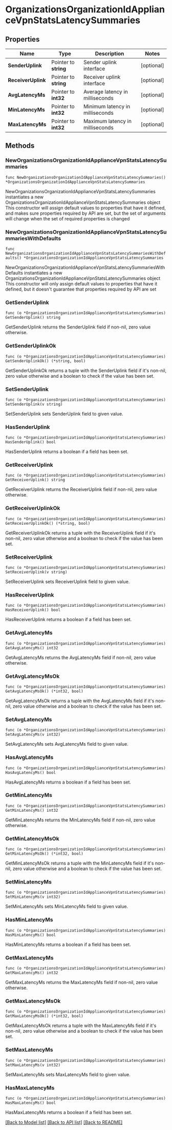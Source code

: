 # OrganizationsOrganizationIdApplianceVpnStatsLatencySummaries

## Properties

Name | Type | Description | Notes
------------ | ------------- | ------------- | -------------
**SenderUplink** | Pointer to **string** | Sender uplink interface | [optional] 
**ReceiverUplink** | Pointer to **string** | Receiver uplink interface | [optional] 
**AvgLatencyMs** | Pointer to **int32** | Average latency in milliseconds | [optional] 
**MinLatencyMs** | Pointer to **int32** | Minimum latency in milliseconds | [optional] 
**MaxLatencyMs** | Pointer to **int32** | Maximum latency in milliseconds | [optional] 

## Methods

### NewOrganizationsOrganizationIdApplianceVpnStatsLatencySummaries

`func NewOrganizationsOrganizationIdApplianceVpnStatsLatencySummaries() *OrganizationsOrganizationIdApplianceVpnStatsLatencySummaries`

NewOrganizationsOrganizationIdApplianceVpnStatsLatencySummaries instantiates a new OrganizationsOrganizationIdApplianceVpnStatsLatencySummaries object
This constructor will assign default values to properties that have it defined,
and makes sure properties required by API are set, but the set of arguments
will change when the set of required properties is changed

### NewOrganizationsOrganizationIdApplianceVpnStatsLatencySummariesWithDefaults

`func NewOrganizationsOrganizationIdApplianceVpnStatsLatencySummariesWithDefaults() *OrganizationsOrganizationIdApplianceVpnStatsLatencySummaries`

NewOrganizationsOrganizationIdApplianceVpnStatsLatencySummariesWithDefaults instantiates a new OrganizationsOrganizationIdApplianceVpnStatsLatencySummaries object
This constructor will only assign default values to properties that have it defined,
but it doesn't guarantee that properties required by API are set

### GetSenderUplink

`func (o *OrganizationsOrganizationIdApplianceVpnStatsLatencySummaries) GetSenderUplink() string`

GetSenderUplink returns the SenderUplink field if non-nil, zero value otherwise.

### GetSenderUplinkOk

`func (o *OrganizationsOrganizationIdApplianceVpnStatsLatencySummaries) GetSenderUplinkOk() (*string, bool)`

GetSenderUplinkOk returns a tuple with the SenderUplink field if it's non-nil, zero value otherwise
and a boolean to check if the value has been set.

### SetSenderUplink

`func (o *OrganizationsOrganizationIdApplianceVpnStatsLatencySummaries) SetSenderUplink(v string)`

SetSenderUplink sets SenderUplink field to given value.

### HasSenderUplink

`func (o *OrganizationsOrganizationIdApplianceVpnStatsLatencySummaries) HasSenderUplink() bool`

HasSenderUplink returns a boolean if a field has been set.

### GetReceiverUplink

`func (o *OrganizationsOrganizationIdApplianceVpnStatsLatencySummaries) GetReceiverUplink() string`

GetReceiverUplink returns the ReceiverUplink field if non-nil, zero value otherwise.

### GetReceiverUplinkOk

`func (o *OrganizationsOrganizationIdApplianceVpnStatsLatencySummaries) GetReceiverUplinkOk() (*string, bool)`

GetReceiverUplinkOk returns a tuple with the ReceiverUplink field if it's non-nil, zero value otherwise
and a boolean to check if the value has been set.

### SetReceiverUplink

`func (o *OrganizationsOrganizationIdApplianceVpnStatsLatencySummaries) SetReceiverUplink(v string)`

SetReceiverUplink sets ReceiverUplink field to given value.

### HasReceiverUplink

`func (o *OrganizationsOrganizationIdApplianceVpnStatsLatencySummaries) HasReceiverUplink() bool`

HasReceiverUplink returns a boolean if a field has been set.

### GetAvgLatencyMs

`func (o *OrganizationsOrganizationIdApplianceVpnStatsLatencySummaries) GetAvgLatencyMs() int32`

GetAvgLatencyMs returns the AvgLatencyMs field if non-nil, zero value otherwise.

### GetAvgLatencyMsOk

`func (o *OrganizationsOrganizationIdApplianceVpnStatsLatencySummaries) GetAvgLatencyMsOk() (*int32, bool)`

GetAvgLatencyMsOk returns a tuple with the AvgLatencyMs field if it's non-nil, zero value otherwise
and a boolean to check if the value has been set.

### SetAvgLatencyMs

`func (o *OrganizationsOrganizationIdApplianceVpnStatsLatencySummaries) SetAvgLatencyMs(v int32)`

SetAvgLatencyMs sets AvgLatencyMs field to given value.

### HasAvgLatencyMs

`func (o *OrganizationsOrganizationIdApplianceVpnStatsLatencySummaries) HasAvgLatencyMs() bool`

HasAvgLatencyMs returns a boolean if a field has been set.

### GetMinLatencyMs

`func (o *OrganizationsOrganizationIdApplianceVpnStatsLatencySummaries) GetMinLatencyMs() int32`

GetMinLatencyMs returns the MinLatencyMs field if non-nil, zero value otherwise.

### GetMinLatencyMsOk

`func (o *OrganizationsOrganizationIdApplianceVpnStatsLatencySummaries) GetMinLatencyMsOk() (*int32, bool)`

GetMinLatencyMsOk returns a tuple with the MinLatencyMs field if it's non-nil, zero value otherwise
and a boolean to check if the value has been set.

### SetMinLatencyMs

`func (o *OrganizationsOrganizationIdApplianceVpnStatsLatencySummaries) SetMinLatencyMs(v int32)`

SetMinLatencyMs sets MinLatencyMs field to given value.

### HasMinLatencyMs

`func (o *OrganizationsOrganizationIdApplianceVpnStatsLatencySummaries) HasMinLatencyMs() bool`

HasMinLatencyMs returns a boolean if a field has been set.

### GetMaxLatencyMs

`func (o *OrganizationsOrganizationIdApplianceVpnStatsLatencySummaries) GetMaxLatencyMs() int32`

GetMaxLatencyMs returns the MaxLatencyMs field if non-nil, zero value otherwise.

### GetMaxLatencyMsOk

`func (o *OrganizationsOrganizationIdApplianceVpnStatsLatencySummaries) GetMaxLatencyMsOk() (*int32, bool)`

GetMaxLatencyMsOk returns a tuple with the MaxLatencyMs field if it's non-nil, zero value otherwise
and a boolean to check if the value has been set.

### SetMaxLatencyMs

`func (o *OrganizationsOrganizationIdApplianceVpnStatsLatencySummaries) SetMaxLatencyMs(v int32)`

SetMaxLatencyMs sets MaxLatencyMs field to given value.

### HasMaxLatencyMs

`func (o *OrganizationsOrganizationIdApplianceVpnStatsLatencySummaries) HasMaxLatencyMs() bool`

HasMaxLatencyMs returns a boolean if a field has been set.


[[Back to Model list]](../README.md#documentation-for-models) [[Back to API list]](../README.md#documentation-for-api-endpoints) [[Back to README]](../README.md)



